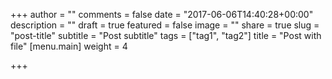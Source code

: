 +++
author = ""
comments = false
date = "2017-06-06T14:40:28+00:00"
description = ""
draft = true
featured = false
image = ""
share = true
slug = "post-title"
subtitle = "Post subtitle"
tags = ["tag1", "tag2"]
title = "Post with file"
[menu.main]
weight = 4

+++
